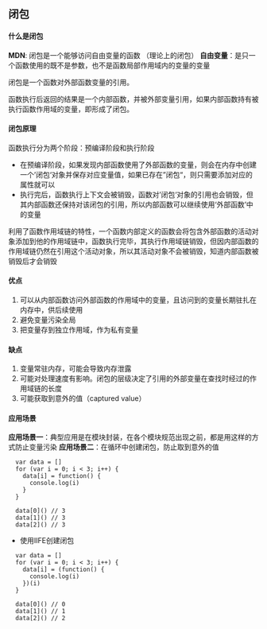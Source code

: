 ## 闭包

#### 什么是闭包
**MDN**: 闭包是一个能够访问自由变量的函数 （理论上的闭包）
**自由变量**：是只一个函数使用的既不是参数，也不是函数局部作用域内的变量的变量

闭包是一个函数对外部函数变量的引用。

函数执行后返回的结果是一个内部函数，并被外部变量引用，如果内部函数持有被执行函数作用域的变量，即形成了闭包。

#### 闭包原理
函数执行分为两个阶段：预编译阶段和执行阶段
- 在预编译阶段，如果发现内部函数使用了外部函数的变量，则会在内存中创建一个’闭包‘对象并保存对应变量值，如果已存在”闭包“，则只需要添加对应的属性就可以
- 执行完后，函数执行上下文会被销毁，函数对’闭包‘对象的引用也会销毁，但其内部函数还保持对该闭包的引用，所以内部函数可以继续使用‘外部函数’中的变量

利用了函数作用域链的特性，一个函数内部定义的函数会将包含外部函数的活动对象添加到他的作用域链中，函数执行完毕，其执行作用域链销毁，但因内部函数的作用域链仍然在引用这个活动对象，所以其活动对象不会被销毁，知道内部函数被销毁后才会销毁

#### 优点
1. 可以从内部函数访问外部函数的作用域中的变量，且访问到的变量长期驻扎在内存中，供后续使用
2. 避免变量污染全局
3. 把变量存到独立作用域，作为私有变量

#### 缺点
1. 变量常驻内存，可能会导致内存泄露
2. 可能对处理速度有影响。闭包的层级决定了引用的外部变量在查找时经过的作用域链的长度
3. 可能获取到意外的值（captured value）

#### 应用场景
**应用场景一**：典型应用是在模块封装，在各个模块规范出现之前，都是用这样的方式防止变量污染
**应用场景二**：在循环中创建闭包，防止取到意外的值
```
  var data = []
  for (var i = 0; i < 3; i++) {
    data[i] = function() {
      console.log(i)
    }
  }
  
  data[0]() // 3
  data[1]() // 3
  data[2]() // 3
```

- 使用IIFE创建闭包
```
  var data = []
  for (var i = 0; i < 3; i++) {
    data[i] = (function() {
      console.log(i)
    })(i)
  }

  data[0]() // 0
  data[1]() // 1
  data[2]() // 2
```